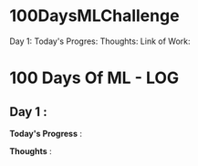 # 100DaysMLChallenge


Day 1: 
Today's Progres:
Thoughts:
Link of Work:

# 100 Days Of ML - LOG

## Day 1 : 

**Today's Progress** : 

**Thoughts** :


